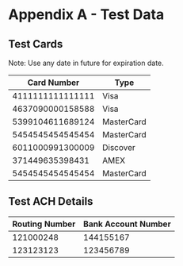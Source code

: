 # Appendix A - Test Data

## Test Cards

Note: Use any date in future for expiration date.

| Card Number      | Type       |
|------------------|------------|
| 4111111111111111 | Visa       |
| 4637090000158588 | Visa       |
| 5399104611689124 | MasterCard |
| 5454545454545454 | MasterCard |
| 6011000991300009 | Discover   |
| 371449635398431  | AMEX       |
| 5454545454545454 | MasterCard |


## Test ACH Details

| Routing Number | Bank Account Number |
|----------------|---------------------|
| 121000248      | 144155167           |
| 123123123      | 123456789           |
